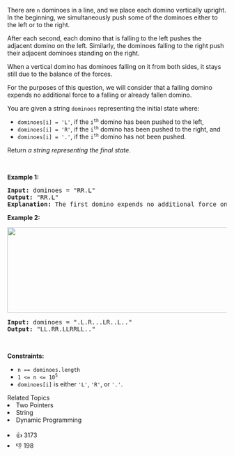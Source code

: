<p>There are <code>n</code> dominoes in a line, and we place each domino vertically upright. In the beginning, we simultaneously push some of the dominoes either to the left or to the right.</p>

<p>After each second, each domino that is falling to the left pushes the adjacent domino on the left. Similarly, the dominoes falling to the right push their adjacent dominoes standing on the right.</p>

<p>When a vertical domino has dominoes falling on it from both sides, it stays still due to the balance of the forces.</p>

<p>For the purposes of this question, we will consider that a falling domino expends no additional force to a falling or already fallen domino.</p>

<p>You are given a string <code>dominoes</code> representing the initial state where:</p>

<ul> 
 <li><code>dominoes[i] = 'L'</code>, if the <code>i<sup>th</sup></code> domino has been pushed to the left,</li> 
 <li><code>dominoes[i] = 'R'</code>, if the <code>i<sup>th</sup></code> domino has been pushed to the right, and</li> 
 <li><code>dominoes[i] = '.'</code>, if the <code>i<sup>th</sup></code> domino has not been pushed.</li> 
</ul>

<p>Return <em>a string representing the final state</em>.</p>

<p>&nbsp;</p> 
<p><strong class="example">Example 1:</strong></p>

<pre>
<strong>Input:</strong> dominoes = "RR.L"
<strong>Output:</strong> "RR.L"
<strong>Explanation:</strong> The first domino expends no additional force on the second domino.
</pre>

<p><strong class="example">Example 2:</strong></p> 
<img alt="" src="https://s3-lc-upload.s3.amazonaws.com/uploads/2018/05/18/domino.png" style="height: 196px; width: 512px;" /> 
<pre>
<strong>Input:</strong> dominoes = ".L.R...LR..L.."
<strong>Output:</strong> "LL.RR.LLRRLL.."
</pre>

<p>&nbsp;</p> 
<p><strong>Constraints:</strong></p>

<ul> 
 <li><code>n == dominoes.length</code></li> 
 <li><code>1 &lt;= n &lt;= 10<sup>5</sup></code></li> 
 <li><code>dominoes[i]</code> is either <code>'L'</code>, <code>'R'</code>, or <code>'.'</code>.</li> 
</ul>

<div><div>Related Topics</div><div><li>Two Pointers</li><li>String</li><li>Dynamic Programming</li></div></div><br><div><li>👍 3173</li><li>👎 198</li></div>